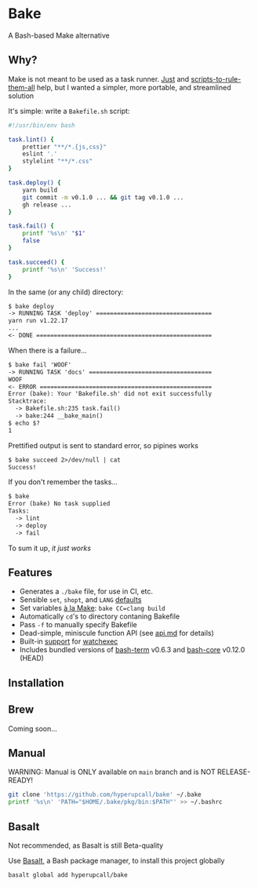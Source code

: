 # Bake

A Bash-based Make alternative

## Why?

Make is not meant to be used as a task runner. [Just](https://github.com/casey/just) and [scripts-to-rule-them-all](https://github.com/github/scripts-to-rule-them-all) help, but I wanted a simpler, more portable, and streamlined solution

It's simple: write a `Bakefile.sh` script:

```sh
#!/usr/bin/env bash

task.lint() {
	prettier "**/*.{js,css}"
	eslint '.'
	stylelint "**/*.css"
}

task.deploy() {
	yarn build
	git commit -m v0.1.0 ... && git tag v0.1.0 ...
	gh release ...
}

task.fail() {
	printf '%s\n' "$1"
	false
}

task.succeed() {
	printf '%s\n' 'Success!'
}
```

In the same (or any child) directory:

```txt
$ bake deploy
-> RUNNING TASK 'deploy' =================================
yarn run v1.22.17
...
<- DONE ==================================================
```

When there is a failure...

```txt
$ bake fail 'WOOF'
-> RUNNING TASK 'docs' ===================================
WOOF
<- ERROR =================================================
Error (bake): Your 'Bakefile.sh' did not exit successfully
Stacktrace:
  -> Bakefile.sh:235 task.fail()
  -> bake:244 __bake_main()
$ echo $?
1
```

Prettified output is sent to standard error, so pipines works

```txt
$ bake succeed 2>/dev/null | cat
Success!
```

If you don't remember the tasks...

```txt
$ bake
Error (bake) No task supplied
Tasks:
  -> lint
  -> deploy
  -> fail
```

To sum it up, _it just works_

## Features

- Generates a `./bake` file, for use in CI, etc.
- Sensible `set`, `shopt`, and `LANG` [defaults](./docs/features.md#sensible-defaults)
- Set variables [à la Make](./docs/features.md#make-esque-variable-setting): `bake CC=clang build`
- Automatically `cd`'s to directory contaning Bakefile
- Pass `-f` to manually specify Bakefile
- Dead-simple, miniscule function API (see [api.md](./docs/api.md) for details)
- Built-in [support](./docs/features.md#watchexec-support) for [watchexec](https://github.com/watchexec/watchexec)
- Includes bundled versions of [bash-term](https://github.com/hyperupcall/bash-term) v0.6.3 and [bash-core](https://github.com/hyperupcall/bash-core) v0.12.0 (HEAD)

## Installation

## Brew

Coming soon...

## Manual

WARNING: Manual is ONLY available on `main` branch and is NOT RELEASE-READY!

```sh
git clone 'https://github.com/hyperupcall/bake' ~/.bake
printf '%s\n' 'PATH="$HOME/.bake/pkg/bin:$PATH"' >> ~/.bashrc
```

## Basalt

Not recommended, as Basalt is still Beta-quality

Use [Basalt](https://github.com/hyperupcall/basalt), a Bash package manager, to install this project globally

```sh
basalt global add hyperupcall/bake
```
